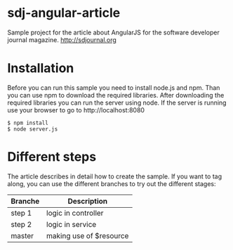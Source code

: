 sdj-angular-article
===================

Sample project for the article about AngularJS for the  software developer journal magazine.
http://sdjournal.org

Installation
============

Before you can run this sample you need to install node.js and npm. Than you can use npm to download the required libraries. After downloading the required libraries you can run the server using node. If the server is running use your browser to go to http://localhost:8080

```
$ npm install
$ node server.js
```
Different steps
===============

The article describes in detail how to create the sample. If you want to tag along, you can use the different branches to try out the different stages:

Branche | Description 
---|---
step 1 | logic in controller
step 2 | logic in service
master | making use of $resource
